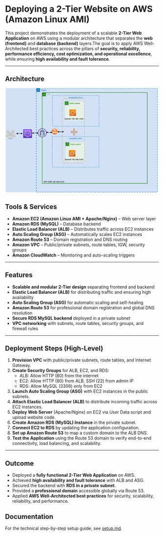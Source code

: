 # Deploying a 2-Tier Website on AWS (Amazon Linux AMI)

This project demonstrates the deployment of a scalable **2-Tier Web Application** on AWS using a modular architecture that separates the **web (frontend)** and **database (backend)** layers.The goal is to apply AWS Well-Architected best practices across the pillars of **security, reliability, performance efficiency, cost optimization, and operational excellence**, while ensuring **high availability and fault tolerance**.

---

## Architecture

![Architecture Diagram](architecture.png)  


## Tools & Services
- **Amazon EC2 (Amazon Linux AMI + Apache/Nginx)** – Web server layer  
- **Amazon RDS (MySQL)** – Database backend  
- **Elastic Load Balancer (ALB)** – Distributes traffic across EC2 instances  
- **Auto Scaling Group (ASG)** – Automatically scales EC2 instances  
- **Amazon Route 53** – Domain registration and DNS routing  
- **Amazon VPC** – Public/private subnets, route tables, IGW, security groups  
- **Amazon CloudWatch** – Monitoring and auto-scaling triggers  

---

## Features
- **Scalable and modular 2-Tier design** separating frontend and backend  
- **Elastic Load Balancer (ALB)** for distributing traffic and ensuring high availability  
- **Auto Scaling Group (ASG)** for automatic scaling and self-healing  
- **Amazon Route 53** for professional domain registration and global DNS resolution  
- **Secure RDS MySQL backend** deployed in a private subnet  
- **VPC networking** with subnets, route tables, security groups, and firewall rules  

---

## Deployment Steps (High-Level)
1. **Provision VPC** with public/private subnets, route tables, and Internet Gateway.  
2. **Create Security Groups** for ALB, EC2, and RDS:  
   - ALB: Allow HTTP (80) from the internet  
   - EC2: Allow HTTP (80) from ALB, SSH (22) from admin IP  
   - RDS: Allow MySQL (3306) only from EC2  
3. **Launch Auto Scaling Group (ASG)** with EC2 instances in the public subnets.  
4. **Attach Elastic Load Balancer (ALB)** to distribute incoming traffic across EC2 instances.  
5. **Deploy Web Server** (Apache/Nginx) on EC2 via User Data script and upload website code.  
6. **Create Amazon RDS (MySQL) Instance** in the private subnet.  
7. **Connect EC2 to RDS** by updating the application configuration.  
8. **Set up Amazon Route 53** to map a custom domain to the ALB DNS.  
9. **Test the Application** using the Route 53 domain to verify end-to-end connectivity, load balancing, and scalability.  

---

## Outcome
- Deployed a **fully functional 2-Tier Web Application** on AWS.  
- Achieved **high availability and fault tolerance** with ALB and ASG.    
- Secured the backend with **RDS in a private subnet**.  
- Provided a **professional domain** accessible globally via Route 53.  
- Applied **AWS Well-Architected best practices** for security, scalability, reliability, and performance.  

## Documentation
For the technical step-by-step setup guide, see [setup.md](SETUP.md).
